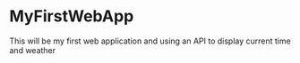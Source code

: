 # MyFirstWebApp
This will be my first web application and using an API to display current time and weather

